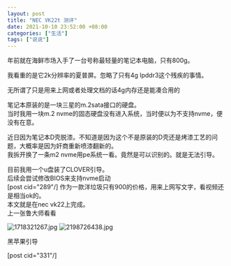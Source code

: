 ```yaml
---
layout: post
title: "NEC VK22t 测评"
date: 2021-10-10 23:52:00 +08:00
categories: ["生活"]
tags: ["说说"]
---
```


年前就在海鲜市场入手了一台号称最轻量的笔记本电脑，只有800g。  

我看重的是它2k分辨率的夏普屏。忽略了只有4g lpddr3这个残疾的事情。  

无所谓了只是用来上网或者处理文档的话4g内存还是能凑合用的  

笔记本原装的是一块三星的m.2sata接口的硬盘。  
当时我用一块m.2 nvme的固态硬盘没有进入系统，当时便以为不支持nvme，便没有在意。  

近日因为笔记本D壳脱漆。不知道是因为这个不是原装的D壳还是烤漆工艺的问题，大概率是因为奸商重新喷漆翻新的。  
我拆开换了一条m2 nvme用pe系统一看。竟然是可以识别的。就是无法引导。  

目前我用一个u盘装了CLOVER引导。  
后续会尝试修改BIOS来支持nvme启动  
[post cid="289"/]
作为一款洋垃圾只有900的价格，用来上网写文字，看视频还是相当ok的。  
本文就是在nec vk22上完成。  
上一张鲁大师看看 

 ![1718321267.jpg](https://www.imsun.org/usr/uploads/2024/03/977310017.jpg)
![2198726438.jpg](https://www.imsun.org/usr/uploads/2024/03/3992409443.jpg)
 

黑苹果引导  

[post cid="331"/]